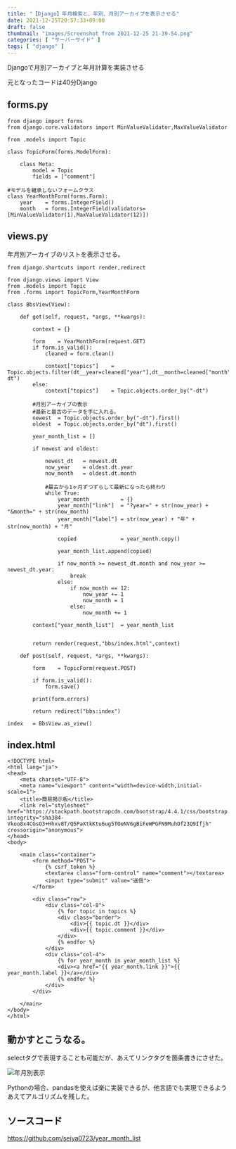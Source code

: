 ```yaml
---
title: "【Django】年月検索と、年別、月別アーカイブを表示させる"
date: 2021-12-25T20:57:33+09:00
draft: false
thumbnail: "images/Screenshot from 2021-12-25 21-39-54.png"
categories: [ "サーバーサイド" ]
tags: [ "django" ]
---
```


Djangoで月別アーカイブと年月計算を実装させる

元となったコードは40分Django

## forms.py

    from django import forms
    from django.core.validators import MinValueValidator,MaxValueValidator
    
    from .models import Topic
    
    class TopicForm(forms.ModelForm):
    
        class Meta:
            model = Topic
            fields = ["comment"]
    
    #モデルを継承しないフォームクラス
    class YearMonthForm(forms.Form):
        year    = forms.IntegerField()
        month   = forms.IntegerField(validators=[MinValueValidator(1),MaxValueValidator(12)])
    

## views.py

年月別アーカイブのリストを表示させる。

    from django.shortcuts import render,redirect
    
    from django.views import View
    from .models import Topic
    from .forms import TopicForm,YearMonthForm
    
    class BbsView(View):
    
        def get(self, request, *args, **kwargs):
    
            context = {}
    
            form    = YearMonthForm(request.GET)
            if form.is_valid():
                cleaned = form.clean()
    
                context["topics"]    = Topic.objects.filter(dt__year=cleaned["year"],dt__month=cleaned["month"]).order_by("-dt")
            else:
                context["topics"]    = Topic.objects.order_by("-dt")
    
            #月別アーカイブの表示
            #最新と最古のデータを手に入れる。
            newest  = Topic.objects.order_by("-dt").first()
            oldest  = Topic.objects.order_by("dt").first()
    
            year_month_list = []
    
            if newest and oldest:
    
                newest_dt   = newest.dt
                now_year    = oldest.dt.year
                now_month   = oldest.dt.month
    
                #最古から1ヶ月ずつずらして最新になったら終わり
                while True:
                    year_month          = {}
                    year_month["link"]  = "?year=" + str(now_year) + "&month=" + str(now_month)
                    year_month["label"] = str(now_year) + "年" + str(now_month) + "月"
    
                    copied              = year_month.copy()
    
                    year_month_list.append(copied)
    
                    if now_month >= newest_dt.month and now_year >= newest_dt.year:
                        break
                    else:
                        if now_month == 12:
                            now_year += 1
                            now_month = 1
                        else:
                            now_month += 1
    
            context["year_month_list"]  = year_month_list
    
    
            return render(request,"bbs/index.html",context)
    
        def post(self, request, *args, **kwargs):
    
            form    = TopicForm(request.POST)
            
            if form.is_valid():
                form.save()
    
            print(form.errors)
    
            return redirect("bbs:index")
    
    index   = BbsView.as_view()



## index.html

    <!DOCTYPE html>
    <html lang="ja">
    <head>
    	<meta charset="UTF-8">
        <meta name="viewport" content="width=device-width,initial-scale=1">
    	<title>簡易掲示板</title>
        <link rel="stylesheet" href="https://stackpath.bootstrapcdn.com/bootstrap/4.4.1/css/bootstrap.min.css" integrity="sha384-Vkoo8x4CGsO3+Hhxv8T/Q5PaXtkKtu6ug5TOeNV6gBiFeWPGFN9MuhOf23Q9Ifjh" crossorigin="anonymous">
    </head>
    <body>
    
        <main class="container">
            <form method="POST">
                {% csrf_token %}
                <textarea class="form-control" name="comment"></textarea>
                <input type="submit" value="送信">
            </form>
    
            <div class="row">
                <div class="col-8">
                    {% for topic in topics %}
                    <div class="border">
                        <div>{{ topic.dt }}</div>
                        <div>{{ topic.comment }}</div>
                    </div>
                    {% endfor %}
                </div>
                <div class="col-4">
                    {% for year_month in year_month_list %}
                    <div><a href="{{ year_month.link }}">{{ year_month.label }}</a></div>
                    {% endfor %}
                </div>
            </div>
    
        </main>
    </body>
    </html>
    
    
## 動かすとこうなる。

selectタグで表現することも可能だが、あえてリンクタグを箇条書きにさせた。

<div class="img-center"><img src="/images/Screenshot from 2021-12-25 21-39-54.png" alt="年月別表示"></div>

Pythonの場合、pandasを使えば楽に実装できるが、他言語でも実現できるようあえてアルゴリズムを残した。

## ソースコード

https://github.com/seiya0723/year_month_list

